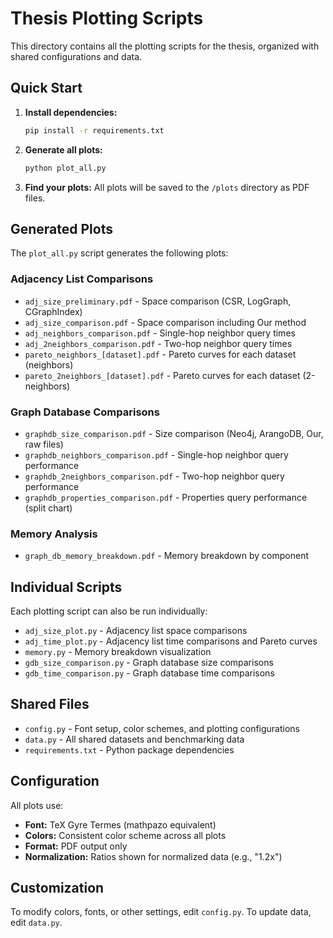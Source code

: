 # Thesis Plotting Scripts

This directory contains all the plotting scripts for the thesis, organized with shared configurations and data.

## Quick Start

1. **Install dependencies:**
   ```bash
   pip install -r requirements.txt
   ```

2. **Generate all plots:**
   ```bash
   python plot_all.py
   ```

3. **Find your plots:**
   All plots will be saved to the `/plots` directory as PDF files.

## Generated Plots

The `plot_all.py` script generates the following plots:

### Adjacency List Comparisons
- `adj_size_preliminary.pdf` - Space comparison (CSR, LogGraph, CGraphIndex)
- `adj_size_comparison.pdf` - Space comparison including Our method
- `adj_neighbors_comparison.pdf` - Single-hop neighbor query times
- `adj_2neighbors_comparison.pdf` - Two-hop neighbor query times
- `pareto_neighbors_[dataset].pdf` - Pareto curves for each dataset (neighbors)
- `pareto_2neighbors_[dataset].pdf` - Pareto curves for each dataset (2-neighbors)

### Graph Database Comparisons
- `graphdb_size_comparison.pdf` - Size comparison (Neo4j, ArangoDB, Our, raw files)
- `graphdb_neighbors_comparison.pdf` - Single-hop neighbor query performance
- `graphdb_2neighbors_comparison.pdf` - Two-hop neighbor query performance
- `graphdb_properties_comparison.pdf` - Properties query performance (split chart)

### Memory Analysis
- `graph_db_memory_breakdown.pdf` - Memory breakdown by component

## Individual Scripts

Each plotting script can also be run individually:

- `adj_size_plot.py` - Adjacency list space comparisons
- `adj_time_plot.py` - Adjacency list time comparisons and Pareto curves
- `memory.py` - Memory breakdown visualization
- `gdb_size_comparison.py` - Graph database size comparisons
- `gdb_time_comparison.py` - Graph database time comparisons

## Shared Files

- `config.py` - Font setup, color schemes, and plotting configurations
- `data.py` - All shared datasets and benchmarking data
- `requirements.txt` - Python package dependencies

## Configuration

All plots use:
- **Font:** TeX Gyre Termes (mathpazo equivalent)
- **Colors:** Consistent color scheme across all plots
- **Format:** PDF output only
- **Normalization:** Ratios shown for normalized data (e.g., "1.2x")

## Customization

To modify colors, fonts, or other settings, edit `config.py`.
To update data, edit `data.py`. 